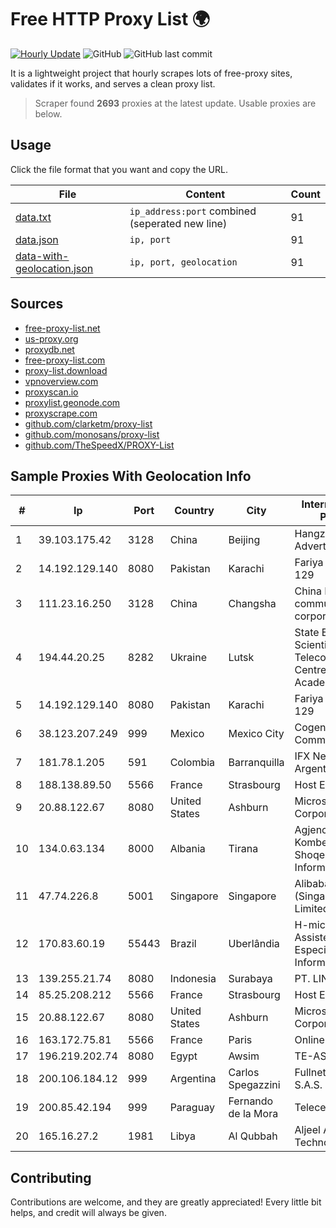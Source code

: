 
# Free HTTP Proxy List 🌍

[![Hourly Update](https://github.com/mertguvencli/http-proxy-list/actions/workflows/main.yml/badge.svg?branch=main)](https://github.com/mertguvencli/http-proxy-list/actions/workflows/main.yml)
![GitHub](https://img.shields.io/github/license/mertguvencli/http-proxy-list)
![GitHub last commit](https://img.shields.io/github/last-commit/mertguvencli/http-proxy-list)

It is a lightweight project that hourly scrapes lots of free-proxy sites, validates if it works, and serves a clean proxy list.


> Scraper found **2693** proxies at the latest update. Usable proxies are below.

## Usage

Click the file format that you want and copy the URL.


|File|Content|Count|
|----|-------|-----|
|[data.txt](https://raw.githubusercontent.com/mertguvencli/http-proxy-list/main/proxy-list/data.txt)|`ip_address:port` combined (seperated new line)|91|
|[data.json](https://raw.githubusercontent.com/mertguvencli/http-proxy-list/main/proxy-list/data.json)|`ip, port`|91|
|[data-with-geolocation.json](https://raw.githubusercontent.com/mertguvencli/http-proxy-list/main/proxy-list/data-with-geolocation.json)|`ip, port, geolocation`|91|

## Sources

* [free-proxy-list.net](https://free-proxy-list.net)
* [us-proxy.org](https://www.us-proxy.org)
* [proxydb.net](http://proxydb.net)
* [free-proxy-list.com](https://free-proxy-list.com/?page=&port=&type%5B%5D=http&type%5B%5D=https&up_time=0&search=Search)
* [proxy-list.download](https://www.proxy-list.download/HTTP)
* [vpnoverview.com](https://vpnoverview.com/privacy/anonymous-browsing/free-proxy-servers)
* [proxyscan.io](https://www.proxyscan.io)
* [proxylist.geonode.com](https://proxylist.geonode.com/api/proxy-list?limit=300&page=1&sort_by=lastChecked&sort_type=desc&protocols=http,https)
* [proxyscrape.com](https://api.proxyscrape.com/v2/?request=displayproxies&protocol=http&timeout=10000&country=all&ssl=all&anonymity=all)
* [github.com/clarketm/proxy-list](https://raw.githubusercontent.com/clarketm/proxy-list/master/proxy-list-raw.txt)
* [github.com/monosans/proxy-list](https://raw.githubusercontent.com/monosans/proxy-list/main/proxies/http.txt)
* [github.com/TheSpeedX/PROXY-List](https://raw.githubusercontent.com/TheSpeedX/PROXY-List/master/http.txt)


## Sample Proxies With Geolocation Info

|#|Ip|Port|Country|City|Internet Service Provider|
|-|--|----|-------|----|-------------------------|
|1|39.103.175.42|3128|China|Beijing|Hangzhou Alibaba Advertising Co|
|2|14.192.129.140|8080|Pakistan|Karachi|Fariya Networks 129|
|3|111.23.16.250|3128|China|Changsha|China Mobile communications corporation|
|4|194.44.20.25|8282|Ukraine|Lutsk|State Enterprise Scientific and Telecommunication Centre "Ukrainian Academic an|
|5|14.192.129.140|8080|Pakistan|Karachi|Fariya Networks 129|
|6|38.123.207.249|999|Mexico|Mexico City|Cogent Communications|
|7|181.78.1.205|591|Colombia|Barranquilla|IFX Networks Argentina S.R.L|
|8|188.138.89.50|5566|France|Strasbourg|Host Europe GmbH|
|9|20.88.122.67|8080|United States|Ashburn|Microsoft Corporation|
|10|134.0.63.134|8000|Albania|Tirana|Agjencia Kombetare Shoqerise se Informacionit|
|11|47.74.226.8|5001|Singapore|Singapore|Alibaba Cloud (Singapore) Private Limited|
|12|170.83.60.19|55443|Brazil|Uberlândia|H-micro Assistencia Especializade EM Inform Ldta|
|13|139.255.21.74|8080|Indonesia|Surabaya|PT. LINKNET|
|14|85.25.208.212|5566|France|Strasbourg|Host Europe GmbH|
|15|20.88.122.67|8080|United States|Ashburn|Microsoft Corporation|
|16|163.172.75.81|5566|France|Paris|Online S.A.S.|
|17|196.219.202.74|8080|Egypt|Awsim|TE-AS|
|18|200.106.184.12|999|Argentina|Carlos Spegazzini|Fullnet Solutions S.A.S.|
|19|200.85.42.194|999|Paraguay|Fernando de la Mora|Telecel S.A.|
|20|165.16.27.2|1981|Libya|Al Qubbah|Aljeel Aljadeed For Technology|



## Contributing

Contributions are welcome, and they are greatly appreciated! Every
little bit helps, and credit will always be given.

